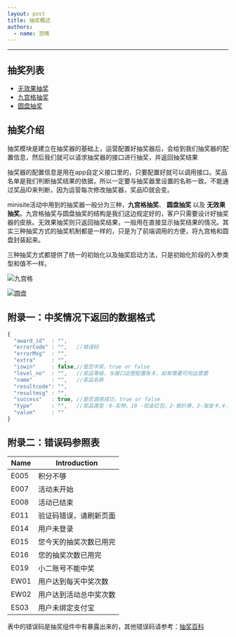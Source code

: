 ```yaml
---
layout: post
title: 抽奖概述
authors:
  - name: 宫晴
---
```


---

## 抽奖列表

+ [无效果抽奖](http://thx.alibaba-inc.com/activity/component-lottery/)
+ [九宫格抽奖](http://thx.alibaba-inc.com/activity/component-lotterynine/)
+ [圆盘抽奖](http://thx.alibaba-inc.com/activity/component-lotterycircle/)

## 抽奖介绍

抽奖模块是建立在抽奖器的基础上，运营配置好抽奖器后，会给到我们抽奖器的配置信息，然后我们就可以请求抽奖器的接口进行抽奖，并返回抽奖结果

抽奖器的配置信息是用在app自定义接口里的，只要配置好就可以调用接口。奖品名单是我们判断抽奖结果的依据，所以一定要与抽奖器里设置的名称一致。不能通过奖品ID来判断，因为运营每次修改抽奖器，奖品ID就会变。

minisite活动中用到的抽奖器一般分为三种，**九宫格抽奖**、 **圆盘抽奖** 以及 **无效果抽奖**。九宫格抽奖与圆盘抽奖的结构是我们这边规定好的，客户只需要设计好抽奖器的皮肤。无效果抽奖则只返回抽奖结果，一般用在直接显示抽奖结果的情况。其实三种抽奖方式的抽奖机制都是一样的，只是为了前端调用的方便，将九宫格和圆盘封装起来。

三种抽奖方式都提供了统一的初始化以及抽奖启动方法，只是初始化阶段的入参类型和值不一样。

![九宫格](http://gtms04.alicdn.com/tps/i4/T1cR3eFKXXXXbecfjX-1024-513.jpg)

![圆盘](http://gtms03.alicdn.com/tps/i3/T1FCcaFKFaXXX7VPsF-1109-584.jpg)
  
  
## 附录一：中奖情况下返回的数据格式

```javascript
{
  "award_id"  : "",
  "errorCode" : "",   //错误码
  "errorMsg"  : "",
  "extra"     : "",
  "iswin"     : false,//是否中奖，true or false
  "level_no"  : "",   //奖品等级，与接口运营配置有关，如有需要可向运营要
  "name"      : "",   //奖品名称
  "resultcode": "",   
  "resultmsg" : "",
  "success"   : true, //是否调用成功，true or false
  "type"      : "",   //奖品类型：0-实物，10 -现金红包，2-抵价券，3-淘金卡,4-店铺优惠券 7-商城积分
  "value"     : ""
}
```

## 附录二：错误码参照表

|  Name  |  Introduction  |
|--------|----------------|
|  E005  |  积分不够  |
|  E007  |  活动未开始  |
|  E008  |  活动已结束  |
|  E011  |  验证码错误，请刷新页面  |
|  E014  |  用户未登录  |
|  E015  |  您今天的抽奖次数已用完  |
|  E016  |  您的抽奖次数已用完  |
|  E019  |  小二账号不能中奖  |
|  EW01  |  用户达到每天中奖次数  |
|  EW02  |  用户达到活动总中奖次数  |
|  ES03  |  用户未绑定支付宝  |

表中的错误码是抽奖组件中有暴露出来的，其他错误码请参考：[抽奖百科](http://baike.corp.taobao.com/index.php/%E6%8A%BD%E5%A5%96)